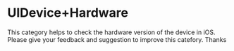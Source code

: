 UIDevice+Hardware
=================

This category helps to check the hardware version of the device in iOS.
Please give your feedback and suggestion to improve this catefory.
Thanks
